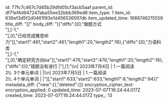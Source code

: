 id: 77fc7c467c7d45b29dfd05cf3acb5aaf
parent_id: df71ef4d947247aba55ee32bbb369ed8
item_type: 1
item_id: 636ef3d5f2d0461f93e1d456536597db
item_updated_time: 1688746215559
title_diff: "[]"
body_diff: "[{\"diffs\":[[0,\"做题方式<br>\"],[-1,\"<br>\"],[0,\"已经完成雅思听力\"]],\"start1\":461,\"start2\":461,\"length1\":20,\"length2\":16},{\"diffs\":[[0,\"力语料库<br>\"],[-1,\"<br>\"],[0,\"确定研究方向ba\"]],\"start1\":476,\"start2\":476,\"length1\":20,\"length2\":16},{\"diffs\":[[0,\"错题没有进行 |\"],[1,\"\\\n| 2023年7月4日 | 1.一篇阅读<br>2\\\\. 3个单元单词 |     |\\\n| 2023年7月5日 | 1.一篇阅读<br>2\\\\. 4个单元单词 |     |\"]],\"start1\":633,\"start2\":633,\"length1\":8,\"length2\":94}]"
metadata_diff: {"new":{},"deleted":[]}
encryption_cipher_text: 
encryption_applied: 0
updated_time: 2023-07-07T16:24:44.017Z
created_time: 2023-07-07T16:24:44.017Z
type_: 13
